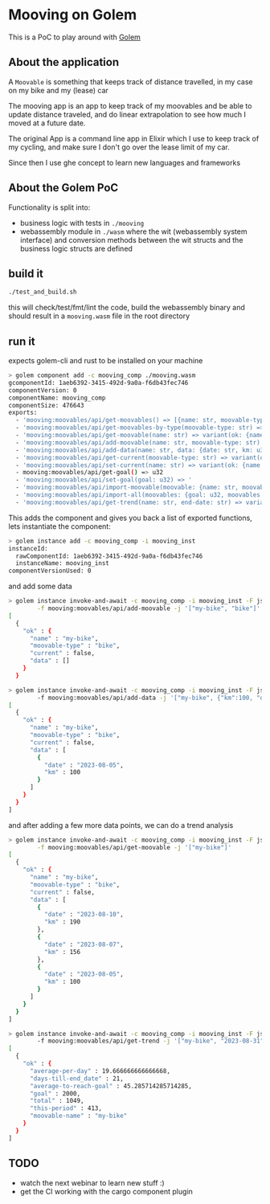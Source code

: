# Mooving on Golem

This is a PoC to play around with [Golem](https://golem.cloud/)

## About the application

A `Moovable` is something that keeps track of distance travelled, in my case on my bike and my (lease) car

The mooving app is an app to keep track of my moovables and be able to update distance traveled, and do linear extrapolation to see how much I moved at a future date.

The original App is a command line app in Elixir which I use to keep track of my cycling, and make sure I don't go over the lease limit of my car.

Since then I use ghe concept to learn new languages and frameworks

## About the Golem PoC

Functionality is split into:

- business logic with tests in `./mooving`
- webassembly module in `./wasm` where the wit (webassembly system interface) and conversion methods between the wit structs and the business logic structs are defined

## build it

```bash
./test_and_build.sh
```

this will check/test/fmt/lint the code, build the webassembly binary and should result in a `mooving.wasm` file in the root directory

## run it

expects golem-cli and rust to be installed on your machine

```bash
> golem component add -c mooving_comp ./mooving.wasm
gcomponentId: 1aeb6392-3415-492d-9a0a-f6db43fec746
componentVersion: 0
componentName: mooving_comp
componentSize: 476643
exports: 
  - 'mooving:moovables/api/get-moovables() => [{name: str, moovable-type: str, current: bool, data: [{date: str, km: u32}]}]'
  - 'mooving:moovables/api/get-moovables-by-type(moovable-type: str) => [{name: str, moovable-type: str, current: bool, data: [{date: str, km: u32}]}]'
  - 'mooving:moovables/api/get-moovable(name: str) => variant(ok: {name: str, moovable-type: str, current: bool, data: [{date: str, km: u32}]}, error: str)'
  - 'mooving:moovables/api/add-moovable(name: str, moovable-type: str) => variant(ok: {name: str, moovable-type: str, current: bool, data: [{date: str, km: u32}]}, error: str)'
  - 'mooving:moovables/api/add-data(name: str, data: {date: str, km: u32}) => variant(ok: {name: str, moovable-type: str, current: bool, data: [{date: str, km: u32}]}, error: str)'
  - 'mooving:moovables/api/get-current(moovable-type: str) => variant(ok: {name: str, moovable-type: str, current: bool, data: [{date: str, km: u32}]}, error: str)'
  - 'mooving:moovables/api/set-current(name: str) => variant(ok: {name: str, moovable-type: str, current: bool, data: [{date: str, km: u32}]}, error: str)'
  - mooving:moovables/api/get-goal() => u32
  - 'mooving:moovables/api/set-goal(goal: u32) => '
  - 'mooving:moovables/api/import-moovable(moovable: {name: str, moovable-type: str, current: bool, data: [{date: str, km: u32}]}) => variant(ok: {name: str, moovable-type: str, current: bool, data: [{date: str, km: u32}]}, error: str)'
  - 'mooving:moovables/api/import-all(moovables: {goal: u32, moovables: [{name: str, moovable-type: str, current: bool, data: [{date: str, km: u32}]}]}) => '
  - 'mooving:moovables/api/get-trend(name: str, end-date: str) => variant(ok: {average: f64, days: u32, average-to-reach-goal: f64, goal: u32, total: u32, this-period: u32, moovable-name: str}, error: str)'
```

This adds the component and gives you back a list of exported functions, lets instantiate the component:

```bash
> golem instance add -c mooving_comp -i mooving_inst
instanceId:
  rawComponentId: 1aeb6392-3415-492d-9a0a-f6db43fec746
  instanceName: mooving_inst
componentVersionUsed: 0
```
and add some data

```bash
> golem instance invoke-and-await -c mooving_comp -i mooving_inst -F json \
        -f mooving:moovables/api/add-moovable -j '["my-bike", "bike"]'
[
  {
    "ok" : {
      "name" : "my-bike",
      "moovable-type" : "bike",
      "current" : false,
      "data" : []
    }
  }

> golem instance invoke-and-await -c mooving_comp -i mooving_inst -F json \ 
        -f mooving:moovables/api/add-data -j '["my-bike", {"km":100, "date": "2023-08-05"}]'
[
  {
    "ok" : {
      "name" : "my-bike",
      "moovable-type" : "bike",
      "current" : false,
      "data" : [
        {
          "date" : "2023-08-05",
          "km" : 100
        }
      ]
    }
  }
]
```

and after adding a few more data points, we can do a trend analysis

```bash
> golem instance invoke-and-await -c mooving_comp -i mooving_inst -F json \
        -f mooving:moovables/api/get-moovable -j '["my-bike"]'
[
  {
    "ok" : {
      "name" : "my-bike",
      "moovable-type" : "bike",
      "current" : false,
      "data" : [
        {
          "date" : "2023-08-10",
          "km" : 190
        },
        {
          "date" : "2023-08-07",
          "km" : 156
        },
        {
          "date" : "2023-08-05",
          "km" : 100
        }
      ]
    }
  }
]

> golem instance invoke-and-await -c mooving_comp -i mooving_inst -F json \ 
        -f mooving:moovables/api/get-trend -j '["my-bike", "2023-08-31"]'
[
  {
    "ok" : {
      "average-per-day" : 19.666666666666668,
      "days-till-end_date" : 21,
      "average-to-reach-goal" : 45.285714285714285,
      "goal" : 2000,
      "total" : 1049,
      "this-period" : 413,
      "moovable-name" : "my-bike"
    }
  }
]
```


## TODO

- watch the next webinar to learn new stuff :)
- get the CI working with the cargo component plugin
